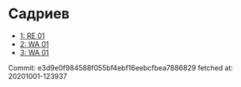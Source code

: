 # Садриев
- [1: RE 01](1.md)
- [2: WA 01](2.md)
- [3: WA 01](3.md)

Commit: e3d9e0f984588f055bf4ebf16eebcfbea7886829
 fetched at: 20201001-123937
